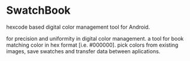# SwatchBook
hexcode based digital color management tool for Android.

for precision and uniformity in digital color management. a tool for book matching color in hex format [i.e. #000000]. pick colors from existing images, save swatches and transfer data between aplications.
